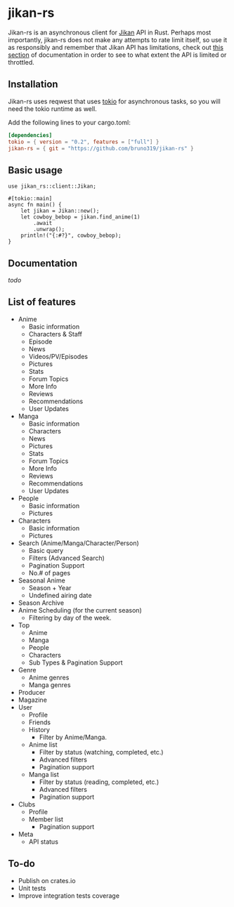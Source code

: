 # jikan-rs

Jikan-rs is an asynchronous client for [Jikan](https://jikan.moe) API in Rust. Perhaps most importantly, jikan-rs does 
not make any attempts to rate limit itself, so use it as responsibly and remember that Jikan API has limitations, check 
out [this section](https://jikan.docs.apiary.io/#introduction/information/rate-limiting) of documentation in order to see 
to what extent the API is limited or throttled.

## Installation
Jikan-rs uses reqwest that uses [tokio](https://github.com/tokio-rs/tokio) for asynchronous tasks, so you will need the 
tokio runtime as well. 

Add the following lines to your cargo.toml:
```toml
[dependencies]
tokio = { version = "0.2", features = ["full"] }
jikan-rs = { git = "https://github.com/bruno319/jikan-rs" }
```

## Basic usage
```rust,no_run
use jikan_rs::client::Jikan;

#[tokio::main]
async fn main() {
    let jikan = Jikan::new();
    let cowboy_bebop = jikan.find_anime(1)
        .await
        .unwrap();
    println!("{:#?}", cowboy_bebop);
}
```

## Documentation
_todo_

## List of features
- Anime
    - Basic information
    - Characters & Staff
    - Episode
    - News
    - Videos/PV/Episodes
    - Pictures
    - Stats
    - Forum Topics
    - More Info
    - Reviews
    - Recommendations
    - User Updates
- Manga
    - Basic information
    - Characters 
    - News
    - Pictures
    - Stats
    - Forum Topics
    - More Info
    - Reviews
    - Recommendations
    - User Updates
- People
    - Basic information
    - Pictures
- Characters
    - Basic information
    - Pictures
- Search (Anime/Manga/Character/Person)
    - Basic query
    - Filters (Advanced Search)
    - Pagination Support
    - No.# of pages
- Seasonal Anime 
    - Season + Year
    - Undefined airing date
- Season Archive
- Anime Scheduling (for the current season)
    - Filtering by day of the week.
- Top
    - Anime
    - Manga
    - People
    - Characters
    - Sub Types & Pagination Support
- Genre
    - Anime genres
    - Manga genres
- Producer
- Magazine
- User
    - Profile
    - Friends
    - History
        - Filter by Anime/Manga.
    - Anime list
        - Filter by status (watching, completed, etc.)
        - Advanced filters
        - Pagination support
    - Manga list
        - Filter by status (reading, completed, etc.)
        - Advanced filters
        - Pagination support
- Clubs
    - Profile
    - Member list
        - Pagination support
- Meta
    - API status
    
## To-do
- Publish on crates.io
- Unit tests
- Improve integration tests coverage